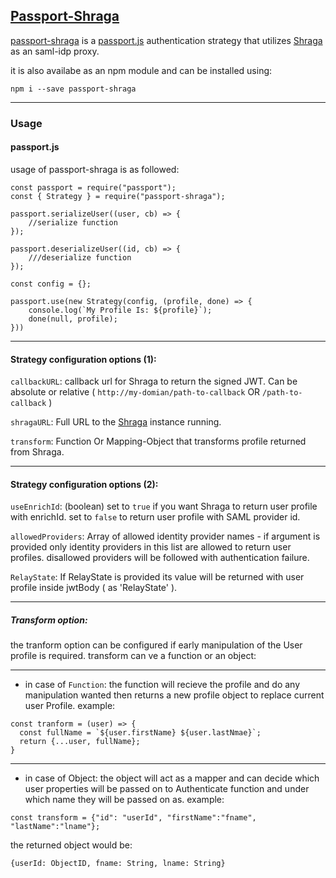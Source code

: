 ## [Passport-Shraga](https://shragauser.github.io/passport-shraga/#/)
[passport-shraga](https://github.com/ShragaUser/passport-shraga) is a [passport.js](http://www.passportjs.org/) authentication strategy that utilizes [Shraga](https://shragauser.github.io/adfs-proxy-shraga/) as an saml-idp proxy. 

it is also availabe as an npm module and can be installed using: 
```
npm i --save passport-shraga
```

---

### Usage
#### passport.js

usage of passport-shraga is as followed:

```
const passport = require("passport");
const { Strategy } = require("passport-shraga");

passport.serializeUser((user, cb) => {
    //serialize function
});

passport.deserializeUser((id, cb) => {
    ///deserialize function
});

const config = {};

passport.use(new Strategy(config, (profile, done) => {
    console.log(`My Profile Is: ${profile}`);
    done(null, profile);
}))
```

----

#### Strategy configuration options (1):
```callbackURL```: callback url for Shraga to return the signed JWT. Can be absolute or relative ( ```http://my-domian/path-to-callback``` OR ```/path-to-callback``` )

```shragaURL```: Full URL to the [Shraga](https://shragauser.github.io/adfs-proxy-shraga/) instance running.

```transform```: Function Or Mapping-Object that transforms profile returned from Shraga. 

----

#### Strategy configuration options (2):
```useEnrichId```: (boolean) set to ```true``` if you want Shraga to return user profile with enrichId. set to ```false``` to return user profile with SAML provider id.

```allowedProviders```: Array of allowed identity provider names - if argument is provided only identity providers in this list are allowed to return user profiles. disallowed providers will be followed with authentication failure.

```RelayState```: If RelayState is provided its value will be returned with user profile inside jwtBody ( as 'RelayState' ).

----

##### Transform option:
the tranform option can be configured if early manipulation of the User profile is required. 
transform can ve a function or an object:

----

* in case of ```Function```: the function will recieve the profile and do any manipulation wanted then returns a new profile object to replace current user Profile. example: 
```
const tranform = (user) => {
  const fullName = `${user.firstName} ${user.lastNmae}`;
  return {...user, fullName};
}
```

----

* in case of Object: the object will act as a mapper and can decide which user properties will be passed on to Authenticate function and under which name they will be passed on as. example:
```
const transform = {"id": "userId", "firstName":"fname", "lastName":"lname"};
```
the returned object would be: 
```
{userId: ObjectID, fname: String, lname: String}
```
